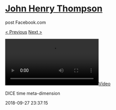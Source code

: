 # [John Henry Thompson](../README.md)
post Facebook.com

[< Previous](2018-09-27-1.md) [Next >](2018-09-27-3.md)

[![](../media/2018-09-27/DICE-time-meta-dimension.mp4)](../README.md)

DICE time meta-dimension

2018-09-27 23:37:15